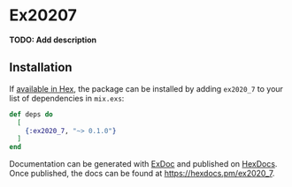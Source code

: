 # Ex20207

**TODO: Add description**

## Installation

If [available in Hex](https://hex.pm/docs/publish), the package can be installed
by adding `ex2020_7` to your list of dependencies in `mix.exs`:

```elixir
def deps do
  [
    {:ex2020_7, "~> 0.1.0"}
  ]
end
```

Documentation can be generated with [ExDoc](https://github.com/elixir-lang/ex_doc)
and published on [HexDocs](https://hexdocs.pm). Once published, the docs can
be found at <https://hexdocs.pm/ex2020_7>.

